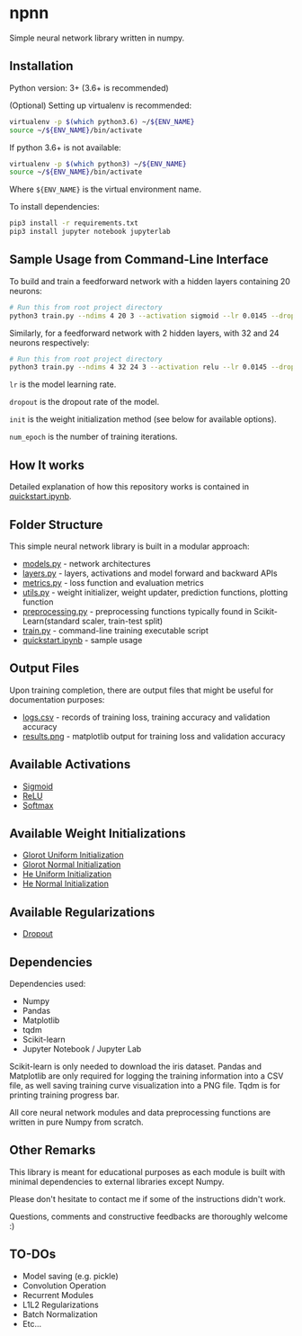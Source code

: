 # npnn

Simple neural network library written in numpy.

## Installation

Python version: 3+ (3.6+ is recommended)

(Optional) Setting up virtualenv is recommended:
``` bash
virtualenv -p $(which python3.6) ~/${ENV_NAME}
source ~/${ENV_NAME}/bin/activate
```

If python 3.6+ is not available:
``` bash
virtualenv -p $(which python3) ~/${ENV_NAME}
source ~/${ENV_NAME}/bin/activate
```

Where `${ENV_NAME}` is the virtual environment name.

To install dependencies:
``` bash
pip3 install -r requirements.txt
pip3 install jupyter notebook jupyterlab
```

## Sample Usage from Command-Line Interface

To build and train a feedforward network with a hidden layers containing 20 neurons:
``` bash
# Run this from root project directory
python3 train.py --ndims 4 20 3 --activation sigmoid --lr 0.0145 --dropout 0.1 --init he_normal
```

Similarly, for a feedforward network with 2 hidden layers, with 32 and 24 neurons respectively:
``` bash
# Run this from root project directory
python3 train.py --ndims 4 32 24 3 --activation relu --lr 0.0145 --dropout 0.5 --init he_uniform 
```

`lr` is the model learning rate.

`dropout` is the dropout rate of the model.

`init` is the weight initialization method (see below for available options).

`num_epoch` is the number of training iterations.

## How It works

Detailed explanation of how this repository works is contained in [quickstart.ipynb](./quickstart.ipynb).

## Folder Structure

This simple neural network library is built in a modular approach:

 * [models.py](./npnn/models.py) - network architectures
 * [layers.py](./npnn/layers.py) - layers, activations and model forward and backward APIs
 * [metrics.py](./npnn/metrics.py) - loss function and evaluation metrics
 * [utils.py](./npnn/utils.py) - weight initializer, weight updater, prediction functions, plotting function
 * [preprocessing.py](./npnn/preprocessing.py) - preprocessing functions typically found in Scikit-Learn(standard scaler, train-test split)
 * [train.py](./npnn/train.py) - command-line training executable script
 * [quickstart.ipynb](./quickstart.ipynb) - sample usage

## Output Files

Upon training completion, there are output files that might be useful for documentation purposes:
 * [logs.csv](./logs.csv) - records of training loss, training accuracy and validation accuracy
 * [results.png](./results.png) - matplotlib output for training loss and validation accuracy

## Available Activations

- [Sigmoid](https://en.wikipedia.org/wiki/Sigmoid_function)
- [ReLU](https://arxiv.org/abs/1803.08375)
- [Softmax](https://en.wikipedia.org/wiki/Softmax_function)

## Available Weight Initializations

- [Glorot Uniform Initialization](https://keras.io/initializers/#glorot_uniform)
- [Glorot Normal Initialization](https://keras.io/initializers/#glorot_normal)
- [He Uniform Initialization](https://keras.io/initializers/#he_uniform)
- [He Normal Initialization](https://keras.io/initializers/#he_normal)

## Available Regularizations

- [Dropout](https://arxiv.org/abs/1207.0580)

## Dependencies

Dependencies used:

*   Numpy
*   Pandas
*   Matplotlib
*   tqdm
*   Scikit-learn
*   Jupyter Notebook / Jupyter Lab

Scikit-learn is only needed to download the iris dataset. Pandas and Matplotlib are only required for logging the training information into a CSV file, as well saving training curve visualization into a PNG file. Tqdm is for printing training progress bar.

All core neural network modules and data preprocessing functions are written in pure Numpy from scratch.

## Other Remarks

This library is meant for educational purposes as each module is built with minimal dependencies to external libraries except Numpy.

Please don't hesitate to contact me if some of the instructions didn't work.

Questions, comments and constructive feedbacks are thoroughly welcome :)

## TO-DOs

- Model saving (e.g. pickle)
- Convolution Operation
- Recurrent Modules
- L1L2 Regularizations
- Batch Normalization
- Etc...
